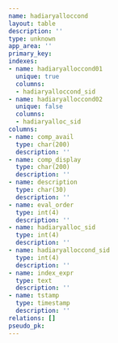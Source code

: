 ```yaml
---
name: hadiaryalloccond
layout: table
description: ''
type: unknown
app_area: ''
primary_key: 
indexes:
- name: hadiaryalloccond01
  unique: true
  columns:
  - hadiaryalloccond_sid
- name: hadiaryalloccond02
  unique: false
  columns:
  - hadiaryalloc_sid
columns:
- name: comp_avail
  type: char(200)
  description: ''
- name: comp_display
  type: char(200)
  description: ''
- name: description
  type: char(30)
  description: ''
- name: eval_order
  type: int(4)
  description: ''
- name: hadiaryalloc_sid
  type: int(4)
  description: ''
- name: hadiaryalloccond_sid
  type: int(4)
  description: ''
- name: index_expr
  type: text
  description: ''
- name: tstamp
  type: timestamp
  description: ''
relations: []
pseudo_pk: 
---
```


